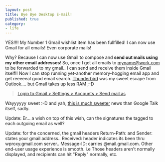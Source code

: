 ```yaml
---
layout: post
title: Bye Bye Desktop E-mail!
published: true
category:
- life
---
```

YES!!!! My Number 1 Gmail wishlist item has been fullfilled! I can now use Gmail for all emails! Even corporate mails!  
  
Why? Because I can now use Gmail to compose and **send out mails using my other email addresses**! So, once I get all emails to myname@work.com to be forwarded to my gmail.. I can send and receive them inside Gmail itself!! Now I can stop running yet-another memory-hogging email app and get reeeeeal good email search. [Thunderbird](http://www.mozilla.org/products/thunderbird/) was my sweet escape from Outlook.... but Gmail takes up less RAM ;-D

> [Login to Gmail \> Settings \> Accounts \> Send mail as](http://mail.google.com/support/bin/answer.py?answer=20616)

   
  
Wayyyyyy sweet :-D and yah, [this is much sweeter](http://www.feld.com/blog/archives/2005/08/send_gmail_from.html) news than Google Talk itself, sadly.   
  
Update: Er... a wish on top of this wish, can the signatures the tagged to each outgoing email as well?  
  
  
Update: for the concerned, the gmail headers Return-Path: and Sender: states your gmail address.. Received: header indicates its been thru wproxy.gmail.com server.. Message-ID: carries @mail.gmail.com. Other end-user usage experience is smooth. i.e Those headers aren't normally displayed, and recipients can hit "Reply" normally, etc.